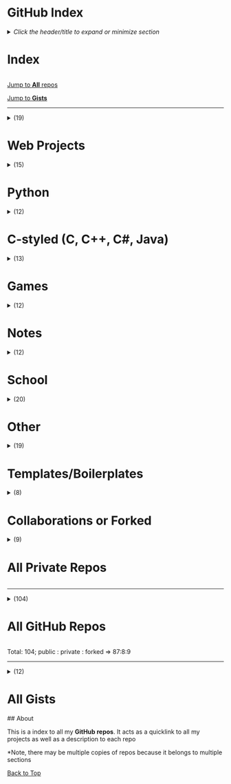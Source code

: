 # GitHub Index

<a name="top"></a> 

<details>
    <summary><i>Click the header/title to expand or minimize section</i><h1>Index</h1></summary>
        <ul>
        <li>
            <p><a href='#web'><span>Web</span></a></p>
            <ul>
                <li>
                    <p><a href='#django'><span>Django</span></a></p>
                </li>
                <li>
                    <p><a href='#static'><span>Static</span></a></p>
                </li>
                <li>
                    <p><a href='chrome-extension'><span>Chrome Extension</span></a></p>
                </li>
                <li>
                    <p><a href='#node'><strong><span>Node</span></strong></a></p>
                    <ul>
                        <li><a href='#react'><span>React</span></a></li>
                        <li><a href='#express'><span>Express</span></a></li>
                    </ul>
                </li>
            </ul>
        </li>
        <li>
            <p><a href='#python'><span>Python</span></a></p>
            <ul>
                <li><a href='#pygame'><span>Pygame</span></a></li>
                <li><a href='#django'><span>Django</span></a></li>
            </ul>
        </li>
        <li>
            <p><a href='#c'><span>C-styled</span></a><span> - C, C++, C#, Java</span></p>
            <ul>
                <li><a href='#unity'><span>Unity</span></a></li>
            </ul>
        </li>
        <li>
            <p><a href='#games'><span>Games</span></a></p>
            <ul>
                <li><a href='#unreal'><span>Unreal</span></a></li>
                <li><a href='#unity'><span>Unity</span></a></li>
                <li><a href='#pygame-n3756'><span>Pygame</span></a></li>
            </ul>
        </li>
        <li>
            <p><a href='#notes'><span>Notes</span></a></p>
            <ul>
                <li><a href='#latex'><span>LaTeX</span></a></li>
            </ul>
        </li>
        <li>
            <p><a href='#school'><span>School</span></a></p>
            <ul>
                <li><a href='#university'><span>University</span></a></li>
                <li><a href='#high-school'><span>High School</span></a></li>
            </ul>
        </li>
        <li>
            <p><a href='#other'><span>Other</span></a></p>
            <ul>
                <li><a href='#automation'><span>Automation Scripts/Tools</span></a></li>
                <li><a href='#tests'><span>Tests</span></a></li>
            </ul>
        </li>
        <li>
            <p><a href='#template'><span>Templates/Boilerplates</span></a></p>
            <ul>
                <li><a href='#language'><span>Programming Languages</span></a></li>
                <li><a href='#libraries'><span>Libraries</span></a></li>
                <li><a href='#other'><span>Other</span></a></li>
            </ul>
        </li>
        <li>
            <p><a href='#fork'><span>Collaborations or Forked</span></a></p>
        </li>
        <li>
            <p><a href='#private'><span>Private Repos</span></a></p>
        </li>
    </ul>
</details>

<a href="#all_r">Jump to <b>All</b> repos</a>

<a href="#gist">Jump to **Gists**</a>

---

<details>
    <summary name="web">(19) <h1>Web Projects</h1></summary>
    <h3><a name="django" class="md-header-anchor"></a><span>(3) Django</span></h3>
    <ul>
<li><a href='https://github.com/Zeyu-Li/django_ecommerse_app'>django_ecommerse_app</a> - A Django ecommerce application. Has a working login and shopping cart 🛒!</li>
<li><a href='https://github.com/Zeyu-Li/django-tutorial'>django-tutorial</a> - A tutorial for Django projects 🏫</li>
<li><a href='https://github.com/Zeyu-Li/django_ecommerse_app_deprecated'>django_ecommerse_app_deprecated</a> - Django login application. Not live due to AWS high charging fees 💸 New version here: <a href='https://github.com/Zeyu-Li/django_ecommerce_app' target='_blank' class='url'>https://github.com/Zeyu-Li/django_ecommerce_app</a></li>
</ul>
    <h3><a name="static" class="md-header-anchor"></a><span>(9) Static</span></h3>
    <ul>
<li><a href='https://github.com/Zeyu-Li/website'>website</a> - My new personal website! Live now @ <a href='https://zeyu-li.github.io/website/' target='_blank' class='url'>https://zeyu-li.github.io/website/</a></li>
<li><a href='https://github.com/Zeyu-Li/Lua-Online'>Lua-Online</a> - Lua Online Editor 👨‍💻: <a href='https://zeyu-li.github.io/Lua-Online/' target='_blank' class='url'>https://zeyu-li.github.io/Lua-Online/</a></li>
<li><a href='https://github.com/Zeyu-Li/personal_website'>personal_website</a> - My new &quot;static&quot; website, live @ <a href='https://zeyu-li.github.io/website/' target='_blank' class='url'>https://zeyu-li.github.io/website/</a></li>
<li><a href='https://github.com/Zeyu-Li/chess'>chess</a> - A web chess board ♟️ made with jQuery and html canvas. Live @ <a href='https://zeyu-li.github.io/chess/' target='_blank' class='url'>https://zeyu-li.github.io/chess/</a></li>
<li><a href='https://github.com/Zeyu-Li/choose_your_own_adventure_react_maker'>choose_your_own_adventure_react_maker</a> - Starting creating your adventure ⚔️ now by reading the readme then go here: <a href='https://zeyu-li.github.io/choose_your_own_adventure_react_maker/event_generator/index.html' target='_blank' class='url'>https://zeyu-li.github.io/choose_your_own_adventure_react_maker/event_generator/index.html</a></li>
<li><a href='https://github.com/Zeyu-Li/web-goals'>web-goals</a> - Makes goals or TODOs with a time-based component and a section for markdown 📝. Live @ <a href='https://zeyu-li.github.io/web-goals/' target='_blank' class='url'>https://zeyu-li.github.io/web-goals/</a></li>
<li><a href='https://github.com/Zeyu-Li/pasta-disasta'>pasta-disasta</a> - What happens when you roll the can of pasta 🍝 (made with matter.js)</li>
<li><a href='https://github.com/Zeyu-Li/website_old'>website_old</a> - My old personal website. The new one is @ <a href='https://zeyu-li.github.io/website/' target='_blank' class='url'>https://zeyu-li.github.io/website/</a></li>
<li><a href='https://github.com/Zeyu-Li/unboxing'>unboxing</a> - A very jank unboxing game 🧰</li>
</ul>
    <details>
    <summary name="node">(4) <h2>Node</h2></summary>
    <h3><a name="react" class="md-header-anchor"></a><span>(2) React</span></h3>
    <ul>
<li><a href='https://github.com/Zeyu-Li/emojis-finder'>emojis-finder</a> - A website dedicated to finding the emoji you want! Made with react ❤️</li>
<li><a href='https://github.com/Zeyu-Li/choose_your_own_adventure_react_maker'>choose_your_own_adventure_react_maker</a> - Starting creating your adventure ⚔️ now by reading the readme then go here: <a href='https://zeyu-li.github.io/choose_your_own_adventure_react_maker/event_generator/index.html' target='_blank' class='url'>https://zeyu-li.github.io/choose_your_own_adventure_react_maker/event_generator/index.html</a></li>
</ul>
    <h3><a name="express" class="md-header-anchor"></a><span>(2) Express</span></h3>
    <ul>
<li><a href='https://github.com/Zeyu-Li/expressing-chess'>expressing-chess</a> - Expressing chess with express.js, a backend node.js package ♟️</li>
<li><a href='https://github.com/Zeyu-Li/express_tutorial'>express_tutorial</a> - a tutorial for express.js, a backend node.js package</li>
 </ul>
        </details>
</details>
<details>
    <summary name="python">(15) <h1>Python</h1></summary>
    <ul>
<li><a href='https://github.com/Zeyu-Li/Midi_interface'>Midi_interface</a> - A interface for MIDIUtil 🎹</li>
<li><a href='https://github.com/Zeyu-Li/python_fractions_module'>python_fractions_module</a> - a Fractions module in Python</li>
<li><a href='https://github.com/Zeyu-Li/fractions_cal_py'>fractions_cal_py</a> - A fractions calculator written in Python 🖩</li>
<li><a href='https://github.com/Zeyu-Li/replace_text'>replace_text</a> - Replaces text with terms defined in dictionary  📝</li>
<li><a href='https://github.com/Zeyu-Li/PyGithub_sorter'>PyGithub_sorter</a> - Sorting GitHub repos using Python and PyGithub</li>
<li><a href='https://github.com/Zeyu-Li/requirements-maker'>requirements-maker</a> - Supply a list of the modules by the pypi name (comma separated list) and will output a requirements.txt 📝</li>
<li><a href='https://github.com/Zeyu-Li/groundhog_text_game'>groundhog_text_game</a> - A text-based python game 🦫</li>
<li><a href='https://github.com/Zeyu-Li/data_formatting'>data_formatting</a> - Formats data from file and creates new file 📃</li>
<li><a href='https://github.com/Zeyu-Li/mathbot'>mathbot</a> - Discord bot for mathematics 🧮 <a href='https://dxsmiley.github.io/mathbot/' target='_blank' class='url'>https://dxsmiley.github.io/mathbot/</a></li>
</ul>
    <h3><a name="pygame" class="md-header-anchor"></a><span>(3) Pygame</span></h3>
    <ul>
<li><a href='https://github.com/Zeyu-Li/pong'>pong</a> - A pong recreation using pygame 🏓</li>
<li><a href='https://github.com/Zeyu-Li/tic_tac_toe'>tic_tac_toe</a> - Tic Tac Toe using wxFormBuilder and wxPython ❌</li>
<li><a href='https://github.com/Zeyu-Li/memory'>memory</a> - A matching game using pygame 🧠</li>
</ul>
    <h3><a name="django-n3401" class="md-header-anchor"></a><span>(3) Django</span></h3>
    <ul>
<li><a href='https://github.com/Zeyu-Li/django_ecommerse_app'>django_ecommerse_app</a> - A Django ecommerce application. Has a working login and shopping cart 🛒!</li>
<li><a href='https://github.com/Zeyu-Li/django-tutorial'>django-tutorial</a> - A tutorial for Django projects 🏫</li>
<li><a href='https://github.com/Zeyu-Li/django_ecommerse_app_deprecated'>django_ecommerse_app_deprecated</a> - Django login application. Not live due to AWS high charging fees 💸 New version here: <a href='https://github.com/Zeyu-Li/django_ecommerce_app' target='_blank' class='url'>https://github.com/Zeyu-Li/django_ecommerce_app</a></li>
</ul></details>
<details>
    <summary name="c">(12) <h1>C-styled (C, C++, C#, Java)</h1></summary>
    <ul>
<li><a href='https://github.com/Zeyu-Li/matrix_multiplication'>matrix_multiplication</a> - Matrix multiplication app using C++</li>
<li><a href='https://github.com/Zeyu-Li/rref'>rref</a> - A ref calculator in C++ 🧮</li>
<li><a href='https://github.com/Zeyu-Li/cpp_fractions_lib'>cpp_fractions_lib</a> - a Fractions library in C++</li>
<li><a href='https://github.com/Zeyu-Li/c_linked_list'>c_linked_list</a> - A singly linked list in C 🔗. Can be found in: <a href='https://github.com/Zeyu-Li/quick_algorithms' target='_blank' class='url'>https://github.com/Zeyu-Li/quick_algorithms</a></li>
<li><a href='https://github.com/Zeyu-Li/FizzBuzz'>FizzBuzz</a> - fizzbuzz in Java 🥤</li>
 </ul>
    <h3><a name="unity" class="md-header-anchor"></a><span>(7) Unity</span></h3>
    <ul>
<li><a href='https://github.com/Zeyu-Li/unity-user-guide'>unity-user-guide</a> - A Unity User Guide that supplements the Unity Documentation, along with some tips and tricks! Is a collection of my 2D and 3D notes on Unity 🎮</li>
<li><a href='https://github.com/Zeyu-Li/Unity-Template-2D'>Unity-Template-2D</a> - A Unity Tutorial for 2D games 🎮! Acts as a template for a 2D platformer</li>
<li><a href='https://github.com/Zeyu-Li/Unity-Template-3D'>Unity-Template-3D</a> - A Unity Tutorial for 3D games 🎮! Can act as a 3D template for a platformer</li>
<li><a href='https://github.com/Zeyu-Li/Quarantined_Game_Jam'>Quarantined_Game_Jam</a> - Game Jam during Quarantine 😷. Play now here: <a href='https://itch.io/embed-upload/2251772?color=fe5e5e' target='_blank' class='url'>https://itch.io/embed-upload/2251772?color=fe5e5e</a></li>
<li><a href='https://github.com/Zeyu-Li/Clockwork'>Clockwork</a> - during a game jam @ MacEwan from November 8-10, 2019 (48 hours), me and a group of 4 others made a full, working game using Unity (C#) (available @ <a href='https://itch.io/jam/time-to-game-jam-gadec-fall-game-jam/rate/514331'>itch.io</a> or <a href='https://github.com/Zeyu-Li/ClockworkFinished'>link</a>)</li>
<li><a href='https://github.com/Zeyu-Li/ClockworkFinished'>ClockworkFinished</a> - This is the finished game of Soulwork 🕔; The finished built version of <a href='https://github.com/Zeyu-Li/Clockwork'>Clockwork</a></li>
<li><a href='https://github.com/Zeyu-Li/GGJ-Alberta2020'>GGJ-Alberta2020</a> - For Global Game Jam Edmonton; Jan. 31 - Feb. 2 2020 🎮</li>
</ul>
</details>
<details>
    <summary name="games">(13) <h1>Games</h1></summary>
    <h3><a name="unreal" class="md-header-anchor"></a><span>(1) Unreal</span></h3>
    <ul>
<li><a href='https://github.com/Zeyu-Li/Unreal-Tutorial'>Unreal-Tutorial</a> - An Unreal Engine tutorial! Acts as a 1st person Unreal template as well 🎮</li>
    </ul>
    <h3><a name="unity-n3751" class="md-header-anchor"></a><span>(8) Unity</span></h3>
    <ul>
<li><a href='https://github.com/Zeyu-Li/unity-user-guide'>unity-user-guide</a> - A Unity User Guide that supplements the Unity Documentation, along with some tips and tricks! Is a collection of my 2D and 3D notes on Unity 🎮</li>
<li><a href='https://github.com/Zeyu-Li/Unity-Template-2D'>Unity-Template-2D</a> - A Unity Tutorial for 2D games 🎮! Acts as a template for a 2D platformer</li>
<li><a href='https://github.com/Zeyu-Li/Unity-Template-3D'>Unity-Template-3D</a> - A Unity Tutorial for 3D games 🎮! Can act as a 3D template for a platformer</li>
<li><a href='https://github.com/Zeyu-Li/Quarantined_Game_Jam'>Quarantined_Game_Jam</a> - Game Jam during Quarantine 😷. Play now here: <a href='https://itch.io/embed-upload/2251772?color=fe5e5e' target='_blank' class='url'>https://itch.io/embed-upload/2251772?color=fe5e5e</a></li>
<li><a href='https://github.com/Zeyu-Li/Clockwork'>Clockwork</a> - during a game jam @ MacEwan from November 8-10, 2019 (48 hours), me and a group of 4 others made a full, working game using Unity (C#) (available @ <a href='https://itch.io/jam/time-to-game-jam-gadec-fall-game-jam/rate/514331'>itch.io</a> or <a href='https://github.com/Zeyu-Li/ClockworkFinished'>link</a>)</li>
<li><a href='https://github.com/Zeyu-Li/ClockworkFinished'>ClockworkFinished</a> - This is the finished game of Soulwork 🕔; The finished built version of <a href='https://github.com/Zeyu-Li/Clockwork'>Clockwork</a></li>
<li><a href='https://github.com/Zeyu-Li/GGJ-Alberta2020'>GGJ-Alberta2020</a> - For Global Game Jam Edmonton; Jan. 31 - Feb. 2 2020 🎮</li>
<li><a href='https://github.com/Zeyu-Li/ClockworkFinished'>ClockworkFinished</a> - This is the finished game of Soulwork 🕔; The finished built version of <a href='https://github.com/Zeyu-Li/Clockwork'>Clockwork</a></li>
</ul>
    <h3><a name="pygame-n3756" class="md-header-anchor"></a><span>(4) Pygame</span></h3>
    <ul>
<li><a href='https://github.com/Zeyu-Li/pong'>pong</a> - A pong recreation using pygame 🏓</li>
<li><a href='https://github.com/Zeyu-Li/tic_tac_toe'>tic_tac_toe</a> - Tic Tac Toe using wxFormBuilder and wxPython ❌</li>
<li><a href='https://github.com/Zeyu-Li/memory'>memory</a> - A matching game using pygame 🧠</li>
<li><a href='https://github.com/Zeyu-Li/groundhog_text_game'>groundhog_text_game</a> - A text-based python game 🦫</li>
</ul>
</details>
<details>
    <summary name="notes">(12) <h1>Notes</h1></summary>
    <ul>
<li><a href='https://github.com/Zeyu-Li/Zeyu-Li'>Zeyu-Li</a> - A little snippet about myself 😀!</li>
<li><a href='https://github.com/Zeyu-Li/GitHub_index'>GitHub_index</a> - An index for all my GitHub repos 📋, view @ <a href='https://github.com/Zeyu-Li/GitHub_index#github-index' target='_blank' class='url'>https://github.com/Zeyu-Li/GitHub_index#github-index</a>, i.e. this.self</li>
<li><a href='https://github.com/Zeyu-Li/learn-coding'>learn-coding</a> - Learn Python coding with interactive code</li>
<li><a href='https://github.com/Zeyu-Li/unity-user-guide'>unity-user-guide</a> - A Unity User Guide that supplements the Unity Documentation, along with some tips and tricks! Is a collection of my 2D and 3D notes on Unity 🎮</li>
<li><a href='https://github.com/Zeyu-Li/Unreal-Tutorial'>Unreal-Tutorial</a> - An Unreal Engine tutorial! Acts as a 1st person Unreal template as well 🎮</li>
<li><a href='https://github.com/Zeyu-Li/Vim_help'>Vim_help</a> - This is to help getting up and running with Vim</li>
<li><a href='https://github.com/Zeyu-Li/TensorFlow_installation_guide'>TensorFlow_installation_guide</a> - A guide to installing TensorFlow 2 🤖</li>
</ul>
    <h3><a name="latex" class="md-header-anchor"></a><span>(5) LaTeX</span></h3>
    <ul>
<li><a href='https://github.com/Zeyu-Li/honor_cal_notes'>honor_cal_notes</a> - Notes for honors (aka abstract) calculus! 🧮 GitHub does not support markdown with LaTeX so use the README.pdf</li>
<li><a href='https://github.com/Zeyu-Li/CMPUT-174-Review'>CMPUT-174-Review</a> - Review of CMPUT 174 at U of A 🏫</li>
<li><a href='https://github.com/Zeyu-Li/resume-template'>resume-template</a> - A LaTeX resume template 📝</li>
<li><a href='https://github.com/Zeyu-Li/resume'>resume</a> - My resume and CV in LaTeX 📄</li>
<li><em><a href='https://github.com/Zeyu-Li/cover_letter'>cover_letter</a></em> - my personal cover letter</li>
</ul>
</details>
<details>
    <summary name="school">(12) <h1>School</h1></summary>
    <h3><a name="university" class="md-header-anchor"></a><span>(9) University</span></h3>
    <ul>
<li><a href='https://github.com/Zeyu-Li/kattis_solutions'>kattis_solutions</a> - 😾Kattis solutions (Competitive Programming).</li>
<li><a href='https://github.com/Zeyu-Li/UAPSPC_club'>UAPSPC_club</a> - Problem Solving and Programming Club is a club where geeks hang out for some hard core classic computational challenges. i.e. not for me</li>
<li><a href='https://github.com/Zeyu-Li/honor_cal_notes'>honor_cal_notes</a> - Notes for honors (aka abstract) calculus! 🧮 GitHub does not support markdown with LaTeX so use the README.pdf</li>
<li><a href='https://github.com/Zeyu-Li/CMPUT-174-Review'>CMPUT-174-Review</a> - Review of CMPUT 174 at U of A 🏫</li>
<li><em><a href='https://github.com/Zeyu-Li/CS_174'>CS_174</a></em> - Assignments and other stuff for CMPUT 174 🏫. For notes on CMPUT 174</li>
<li><em><a href='https://github.com/Zeyu-Li/CS_175'>CS_175</a></em> - A collection of assignments in CMPUT 175 @ U of A 🏫</li>
<li><em><a href='https://github.com/Zeyu-Li/201-labs'>201-labs</a> - 201 Labs at the U of A 🖥️</em></li>
<li><a href='https://github.com/Zeyu-Li/pong'>pong</a> - A pong recreation using pygame 🏓</li>
<li><a href='https://github.com/Zeyu-Li/tic_tac_toe'>tic_tac_toe</a> - Tic Tac Toe using wxFormBuilder and wxPython ❌</li>
<li><a href='https://github.com/Zeyu-Li/memory'>memory</a> - A matching game using pygame 🧠</li>
</ul>
    <h3><a name="high-school" class="md-header-anchor"></a><span>(3) High School</span></h3>
    <ul>
<li><a href='https://github.com/Zeyu-Li/high_school_exercise_assignments'>high_school_exercise_assignments</a> - High school projects 🏫</li>
<li><a href='https://github.com/Zeyu-Li/replace_text'>replace_text</a> - Replaces text with terms defined in dictionary  📝</li>
<li><a href='https://github.com/Zeyu-Li/groundhog_text_game'>groundhog_text_game</a> - A text-based python game 🦫</li>
</ul>
</details>
<details>
    <summary name="other">(20) <h1>Other</h1></summary>
    <ul>
<li><a href='https://github.com/Zeyu-Li/mb3d'>mb3d</a> - Mandelbulb3D, a 3D fractal generator</li>
<li><a href='https://github.com/Zeyu-Li/quick_algorithms'>quick_algorithms</a> - A collections of algorithms, formulas, APTs, and some other notes</li>
<li><a href='https://github.com/Zeyu-Li/free_blender_models'>free_blender_models</a> - Free Blender models! 🔨</li>
<li><a href='https://github.com/Zeyu-Li/3D_print_doggy_chain_template'>3D_print_doggy_chain_template</a> - A doggy chain or tag template made in Fusion 360 (with template download) (can be 3D printed)</li>
<li><a href='https://github.com/Zeyu-Li/AMA'>AMA</a> - AMA😃</li>
</ul>
    <h3><a name="automation" class="md-header-anchor"></a><span>(10) Automation Scripts/Tools</span></h3>
    <ul>
<li><a href='https://github.com/Zeyu-Li/grapher_public'>grapher_public</a> - This project extracts data from a set of Google Sheets worksheets and graphs the result using Google Drive API and gspread and matplotlib 📈</li>
<li><a href='https://github.com/Zeyu-Li/eClass_dark'>eClass_dark</a> - A Chrome extension that makes eClass dark along with some other quality of life adjustments! 👀</li>
<li><a href='https://github.com/Zeyu-Li/pdf_merger'>pdf_merger</a> - A simple pdf merger using Python 📝</li>
<li><a href='https://github.com/Zeyu-Li/google_sheets_script_public'>google_sheets_script_public</a> - A script using Google API to copy from template and replace things in each sheet</li>
<li><a href='https://github.com/Zeyu-Li/google_sheets_script'>google_sheets_script</a> - Using Google API to create a Google Sheet from template</li>
<li><a href='https://github.com/Zeyu-Li/PyGithub_sorter'>PyGithub_sorter</a> - Sorting GitHub repos using Python and PyGithub</li>
<li><a href='https://github.com/Zeyu-Li/Git_initer'>Git_initer</a> - A Shell Script script that git inits, adds, commits when run</li>
<li><a href='https://github.com/Zeyu-Li/Git_initer_PowerShell'>Git_initer_PowerShell</a> - A Git initer, adder, and commits on first run. Based on <a href='https://github.com/Zeyu-Li/Git_initer' target='_blank' class='url'>https://github.com/Zeyu-Li/Git_initer</a></li>
<li><a href='https://github.com/Zeyu-Li/strings'>strings</a> - common string operations🧵</li>
<li><a href='https://github.com/Zeyu-Li/shortcut_VUr'>shortcut_VUr</a> - Blender mouse and keyboard input viewer ⌨️</li>
</ul>
    <h3><a name="tests" class="md-header-anchor"></a><span>(5) Tests</span></h3>
    <ul>
<li><a href='https://github.com/Zeyu-Li/tensorflow_test'>tensorflow_test</a> - testing TensorFlow</li>
<li><a href='https://github.com/Zeyu-Li/primes'>primes</a> - A prime detector is TypeScript</li>
<li><a href='https://github.com/Zeyu-Li/go_test'>go_test</a> - intro into Go or Golang by checking if a number is prime or not (copy from primes (above))</li>
<li><a href='https://github.com/Zeyu-Li/django_project_test'>django_project_test</a> - First Django project (test). For current Django project: <a href='https://github.com/Zeyu-Li/django_ecommerse_app' target='_blank' class='url'>https://github.com/Zeyu-Li/django_ecommerse_app</a></li>
<li><a href='https://github.com/Zeyu-Li/Unreal-Template-Old'>Unreal-Template-Old</a> - A Old Unreal Template with a Git bug 🐞. New one here: <a href='https://github.com/Zeyu-Li/Unreal-Template' target='_blank' class='url'>https://github.com/Zeyu-Li/Unreal-Template</a></li>
</ul>
</details>
<details>
    <summary name="template">(19) <h1>Templates/Boilerplates</h1></summary>
    <h3><a name="language" class="md-header-anchor"></a><span>(8) Programming Languages</span></h3>
    <ul>
<li><a href='https://github.com/Zeyu-Li/C-template'>C-template</a> - A template for C 📝 </li>
<li><a href='https://github.com/Zeyu-Li/cpp_boilerplate'>cpp_boilerplate</a> - C++ boilerplate. Nothing more, nothing less 📝</li>
<li><a href='https://github.com/Zeyu-Li/cpp_gui_template'>cpp_gui_template</a> - Template for wxWidgets GUI 📝</li>
<li><a href='https://github.com/Zeyu-Li/website_boilerplate'>website_boilerplate</a> - Website boilerplate, nothing more, nothing else 📝</li>
<li><a href='https://github.com/Zeyu-Li/python_boilerplate'>python_boilerplate</a> - Python Boilerplate. Nothing more, nothing less 📝</li>
<li><a href='https://github.com/Zeyu-Li/TypeScript_template'>TypeScript_template</a> - A simple TypeScript template, nothing more, nothing less 📝</li>
<li><a href='https://github.com/Zeyu-Li/golang_template'>golang_template</a> - A Go template, nothing more, nothing less 📝</li>
<li><a href='https://github.com/Zeyu-Li/rust-template'>rust-template</a> - Some info on rust, functional programming, and a hello world 📝</li>
</ul>
    <h3><a name="other-n3013" class="md-header-anchor"></a><span>(4) Libraries</span></h3>
    <ul>
<li><a href='https://github.com/Zeyu-Li/django-template'>django-template</a> - A Django template 📝</li>
<li><a href='https://github.com/Zeyu-Li/react-template'>react-template</a> - A react template 📝</li>
<li><a href='https://github.com/Zeyu-Li/react-native-template'>react-native-template</a> - A template for React Native 📱 📝</li>
<li><a href='https://github.com/Zeyu-Li/angular-template'>angular-template</a> - A template for Angular 📝</li>
    </ul>
    <h3><a name="other-n3013" class="md-header-anchor"></a><span>(7) Other</span></h3>
    <ul>
<li><a href='https://github.com/Zeyu-Li/3D_print_doggy_chain_template'>3D_print_doggy_chain_template</a> - A doggy chain or tag template made in Fusion 360 (with template download) (can be 3D printed)</li>
<li><a href='https://github.com/Zeyu-Li/AMA-template'>AMA-template</a> - An AMA template</li>
<li><a href='https://github.com/Zeyu-Li/README_template'>README_template</a> - a template for README.md files</li>
<li><a href='https://github.com/Zeyu-Li/androidTemplate'>androidTemplate</a> - An Android Template in the Android Studio 📱 📝</li>
<li><a href='https://github.com/Zeyu-Li/template'>template</a> - A standard template containing a README and a license 📝</li>
<li><a href='https://github.com/Zeyu-Li/vs_project'>vs_project</a> - A starting point for C++ in Visual Studio 📝</li>
<li><a href='https://github.com/Zeyu-Li/IntelliJ-IDEA_template'>IntelliJ-IDEA_template</a> - A template for an IntelliJ Idea project 📝</li>
</ul>
</details>
<details>
	<summary name="fork">(8) <h1>Collaborations or Forked</h1></summary>
<ul>
<li><a href='https://github.com/Zeyu-Li/Lua-Online'>Lua-Online</a> - Lua Online Editor 👨‍💻: <a href='https://zeyu-li.github.io/Lua-Online/' target='_blank' class='url'>https://zeyu-li.github.io/Lua-Online/</a></li>
<li><a href='https://github.com/Zeyu-Li/sheetToMIDI'>sheetToMIDI</a> - A sheet music (picture) to MIDI file converter 🎶</li>
<li><a href='https://github.com/Zeyu-Li/github-readme-stats'>github-readme-stats</a> - ⚡ Dynamically generated stats for your github readmes</li>
<li><a href='https://github.com/Zeyu-Li/mb3d'>mb3d</a> - Mandelbulb3D, a 3D fractal generator</li>
<li><a href='https://github.com/Zeyu-Li/robotics-scoreboard'>robotics-scoreboard</a> - A simple scoreboard (with timer ⏲️) website application for two teams.</li>
<li><a href='https://github.com/Zeyu-Li/shortcut_VUr'>shortcut_VUr</a> - Blender mouse and keyboard input viewer ⌨️</li>
<li><a href='https://github.com/Zeyu-Li/mathbot'>mathbot</a> - Discord bot for mathematics 🧮 <a href='https://dxsmiley.github.io/mathbot/' target='_blank' class='url'>https://dxsmiley.github.io/mathbot/</a></li>
<li><a href='https://github.com/Zeyu-Li/gitignore'>gitignore</a> - A collection of useful .gitignore templates ❌</li>
</ul>
</details>
<details>
	<summary name="private">(9) <h1>All Private Repos</h1></summary>
<ul>
<li><em><a href='https://github.com/Zeyu-Li/ACPC_2020_Cheat_Sheet'>ACPC_2020_Cheat_Sheet</a></em> - stuff and things for ACPC 2020</li>
<li><em><a href='https://github.com/Zeyu-Li/CS_174'>CS_174</a></em> - Assignments and other stuff for CMPUT 174 🏫. For notes on CMPUT 174</li>
<li><em><a href='https://github.com/Zeyu-Li/CS_174_old'>CS_174_old</a></em> - This is the first class at UofA 🏫. New repo @ <a href='https://github.com/Zeyu-Li/CS_174' target='_blank' class='url'>https://github.com/Zeyu-Li/CS_174</a></li>
<li><em><a href='https://github.com/Zeyu-Li/CS_175'>CS_175</a></em> - A collection of assignments in CMPUT 175 @ U of A 🏫</li>
<li><em><a href='https://github.com/Zeyu-Li/201-labs'>201-labs</a> - 201 Labs at the U of A 🖥️</em></li>
<li><em><a href='https://github.com/Zeyu-Li/cover_letter'>cover_letter</a></em> - my personal cover letter</li>
<li><em><a href='https://github.com/Zeyu-Li/grapher'>grapher</a></em> - A graphing script that graphs a summery from several Google sheets</li>
<li><em><a href='https://github.com/Zeyu-Li/google_sheets_script'>google_sheets_script</a></em> - a Google Sheets API script using python to clone from template and change dates in certain cell (there is a public version of this repo)</li>
<li><em><a href='https://github.com/Zeyu-Li/flask_project_discontinued'>flask_project_discontinued</a></em> - My Intro into Flask (discontinued to learn Django)</li>
</ul>
</details>

---

<a name="all_r"></a>

<details>
	<summary>(104) <h1>All GitHub Repos</h1></summary>
        <ul>
<li><em><a href='https://github.com/Zeyu-Li/201-labs'>201-labs</a> - 201 Labs at the U of A 🖥️</em></li>
<li><a href='https://github.com/Zeyu-Li/3D_print_doggy_chain_template'>3D_print_doggy_chain_template</a> - A doggy chain or tag template made in Fusion 360 (with template download) (can be 3D printed)</li>
<li><em><a href='https://github.com/Zeyu-Li/ACPC_2020_Cheat_Sheet'>ACPC_2020_Cheat_Sheet</a></em> - stuff and things for ACPC 2020</li>
<li><a href='https://github.com/Zeyu-Li/AMA'>AMA</a> - AMA😃</li>
<li><a href='https://github.com/Zeyu-Li/AMA-template'>AMA-template</a> - An AMA template</li>
<li><a href='https://github.com/Zeyu-Li/androidTemplate'>androidTemplate</a> - An Android Template in the Android Studio 📱 📝</li>
<li><a href='https://github.com/Zeyu-Li/angular-template'>angular-template</a> - A template for Angular 📝</li>
<li><a href='https://github.com/Zeyu-Li/c_linked_list'>c_linked_list</a> - A singly linked list in C 🔗. Can be found in: <a href='https://github.com/Zeyu-Li/quick_algorithms' target='_blank' class='url'>https://github.com/Zeyu-Li/quick_algorithms</a></li>
<li><a href='https://github.com/Zeyu-Li/C-template'>C-template</a> - A template for C 📝 </li>
<li><a href='https://github.com/Zeyu-Li/chess'>chess</a> - A web chess board made with jQuery and html canvas. Live @ <a href='https://zeyu-li.github.io/chess/' target='_blank' class='url'>https://zeyu-li.github.io/chess/</a></li>
<li><a href='https://github.com/Zeyu-Li/choose_your_own_adventure_react_maker'>choose_your_own_adventure_react_maker</a> - Starting creating your adventure ⚔️ now by reading the readme then go here: <a href='https://zeyu-li.github.io/choose_your_own_adventure_react_maker/event_generator/index.html' target='_blank' class='url'>https://zeyu-li.github.io/choose_your_own_adventure_react_maker/event_generator/index.html</a></li>
<li><a href='https://github.com/Zeyu-Li/cipher'>cipher</a> - A Feistel Cipher implemented in Python 🔐</li>
<li><a href='https://github.com/Zeyu-Li/Clockwork'>Clockwork</a> - during a game jam @ MacEwan from November 8-10, 2019 (48 hours), me and a group of 4 others made a full, working game using Unity (available @ <a href='https://itch.io/jam/time-to-game-jam-gadec-fall-game-jam/rate/514331'>itch.io</a> or <a href='https://github.com/Zeyu-Li/ClockworkFinished'>link</a>)</li>
<li><a href='https://github.com/Zeyu-Li/ClockworkFinished'>ClockworkFinished</a> - This is the finished game of Soulwork 🕔; The finished built version of <a href='https://github.com/Zeyu-Li/Clockwork'>Clockwork</a></li>
<li><a href='https://github.com/Zeyu-Li/CMPUT-174-Review'>CMPUT-174-Review</a> - Review of CMPUT 174 at U of A 🏫</li>
<li><em><a href='https://github.com/Zeyu-Li/cover_letter'>cover_letter</a></em> - my personal cover letter</li>
<li><a href='https://github.com/Zeyu-Li/cpp_boilerplate'>cpp_boilerplate</a> - C++ boilerplate. Nothing more, nothing less 📝</li>
<li><a href='https://github.com/Zeyu-Li/cpp_fractions_lib'>cpp_fractions_lib</a> - a Fractions library in C++</li>
<li><a href='https://github.com/Zeyu-Li/cpp_gui_template'>cpp_gui_template</a> - Template for wxWidgets GUI 📝</li>
<li><em><a href='https://github.com/Zeyu-Li/CS_174'>CS_174</a></em> - Assignments and other stuff for CMPUT 174 🏫. For notes on CMPUT 174</li>
<li><em><a href='https://github.com/Zeyu-Li/CS_174_old'>CS_174_old</a></em> - This is the first class at UofA 🏫. New repo @ <a href='https://github.com/Zeyu-Li/CS_174' target='_blank' class='url'>https://github.com/Zeyu-Li/CS_174</a></li>
<li><em><a href='https://github.com/Zeyu-Li/CS_175'>CS_175</a></em> - A collection of assignments in CMPUT 175 @ U of A 🏫</li>
<li><a href='https://github.com/Zeyu-Li/data_formatting'>data_formatting</a> - Formats data from file and creates new file 📃</li>
<li><a href='https://github.com/Zeyu-Li/django_ecommerse_app'>django_ecommerse_app</a> - A Django ecommerce application. Has a working login and shopping cart 🛒!</li>
<li><a href='https://github.com/Zeyu-Li/django_ecommerse_app_deprecated'>django_ecommerse_app_deprecated</a> - Django login application. Not live due to AWS high charging fees 💸 New version here: <a href='https://github.com/Zeyu-Li/django_ecommerce_app' target='_blank' class='url'>https://github.com/Zeyu-Li/django_ecommerce_app</a></li>
<li><a href='https://github.com/Zeyu-Li/django_project_test'>django_project_test</a> - First Django project (test). For current Django project: <a href='https://github.com/Zeyu-Li/django_ecommerse_app' target='_blank' class='url'>https://github.com/Zeyu-Li/django_ecommerse_app</a></li>
<li><a href='https://github.com/Zeyu-Li/django-template'>django-template</a> - A Django template 📝</li>
<li><a href='https://github.com/Zeyu-Li/django-tutorial'>django-tutorial</a> - A tutorial for Django projects 🏫</li>
<li><a href='https://github.com/Zeyu-Li/eClass_dark'>eClass_dark</a> - A Chrome extension that makes eClass dark along with some other quality of life adjustments! 👀</li>
<li><a href='https://github.com/Zeyu-Li/emojis-finder'>emojis-finder</a> - A website dedicated to finding the emoji you want</li>
<li><a href='https://github.com/Zeyu-Li/express_tutorial'>express_tutorial</a> - a tutorial for express.js, a backend node.js package</li>
<li><a href='https://github.com/Zeyu-Li/expressing-chess'>expressing-chess</a> - Expressing chess with express.js, a backend node.js package ♟️</li>
<li><a href='https://github.com/Zeyu-Li/FizzBuzz'>FizzBuzz</a> - fizzbuzz in Java 🥤</li>
<li><em><a href='https://github.com/Zeyu-Li/flask_project_discontinued'>flask_project_discontinued</a></em> - My Intro into Flask (discontinued to learn Django)</li>
<li><a href='https://github.com/Zeyu-Li/fractions_cal_py'>fractions_cal_py</a> - A fractions calculator written in Python 🖩</li>
<li><a href='https://github.com/Zeyu-Li/free_blender_models'>free_blender_models</a> - Free Blender models! 🔨</li>
<li><a href='https://github.com/Zeyu-Li/GGJ-Alberta2020'>GGJ-Alberta2020</a> - For Global Game Jam Edmonton; Jan. 31 - Feb. 2 2020 🎮</li>
<li><a href='https://github.com/Zeyu-Li/Git_initer'>Git_initer</a> - A Shell Script script that git inits, adds, commits when run</li>
<li><a href='https://github.com/Zeyu-Li/Git_initer_PowerShell'>Git_initer_PowerShell</a> - A Git initer, adder, and commits on first run. Based on <a href='https://github.com/Zeyu-Li/Git_initer' target='_blank' class='url'>https://github.com/Zeyu-Li/Git_initer</a></li>
<li><a href='https://github.com/Zeyu-Li/GitHub_index'>GitHub_index</a> - An index for all my GitHub repos 📋, view @ <a href='https://github.com/Zeyu-Li/GitHub_index#github-index' target='_blank' class='url'>https://github.com/Zeyu-Li/GitHub_index#github-index</a>, i.e. this.self</li>
<li><a href='https://github.com/Zeyu-Li/github-readme-stats'>github-readme-stats</a> - ⚡ Dynamically generated stats for your github readmes</li>
<li><a href='https://github.com/Zeyu-Li/gitignore'>gitignore</a> - A collection of useful .gitignore templates ❌</li>
<li><a href='https://github.com/Zeyu-Li/go_test'>go_test</a> - Testing Go by printing out if a number is prime</li>
<li><a href='https://github.com/Zeyu-Li/golang_template'>golang_template</a> - A Go template, nothing more, nothing less 📝</li>
<li><em><a href='https://github.com/Zeyu-Li/google_sheets_script'>google_sheets_script</a></em> - Using Google API to create a Google Sheet from template</li>
<li><a href='https://github.com/Zeyu-Li/google_sheets_script_public'>google_sheets_script_public</a> - A script using Google API to copy from template and replace things in each sheet</li>
<li><em><a href='https://github.com/Zeyu-Li/grapher'>grapher</a></em> - A graphing script that graphs a summery from several Google sheets</li>
<li><a href='https://github.com/Zeyu-Li/grapher_public'>grapher_public</a> - This project extracts data from a set of Google Sheets worksheets and graphs the result using Google Drive API and gspread and matplotlib 📈</li>
<li><a href='https://github.com/Zeyu-Li/groundhog_text_game'>groundhog_text_game</a> - A text-based python game 🦫</li>
<li><a href='https://github.com/Zeyu-Li/high_school_exercise_assignments'>high_school_exercise_assignments</a> - High school projects 🏫</li>
<li><a href='https://github.com/Zeyu-Li/honor_cal_notes'>honor_cal_notes</a> - Notes for honors (aka abstract) calculus! 🧮 GitHub does not support markdown with LaTeX so use the README.pdf</li>
<li><a href='https://github.com/Zeyu-Li/kattis_solutions'>kattis_solutions</a> - 😾Kattis solutions (Competitive Programming).</li>
<li><a href='https://github.com/Zeyu-Li/IntelliJ-IDEA_template'>IntelliJ-IDEA_template</a> - A template for an IntelliJ Idea project 📝</li>
<li><a href='https://github.com/Zeyu-Li/learn-coding'>learn-coding</a> - Learn Python coding with interactive code</li>
<li><a href='https://github.com/Zeyu-Li/Lua-Online'>Lua-Online</a> - Lua Online Editor 👨‍💻: <a href='https://zeyu-li.github.io/Lua-Online/' target='_blank' class='url'>https://zeyu-li.github.io/Lua-Online/</a></li>
<li><a href='https://github.com/Zeyu-Li/mathbot'>mathbot</a> - Discord bot for mathematics 🧮 <a href='https://dxsmiley.github.io/mathbot/' target='_blank' class='url'>https://dxsmiley.github.io/mathbot/</a></li>
<li><a href='https://github.com/Zeyu-Li/matrix_multiplication'>matrix_multiplication</a> - Matrix multiplication app using C++</li>
<li><a href='https://github.com/Zeyu-Li/mb3d'>mb3d</a> - Mandelbulb3D, a 3D fractal generator</li>
<li><a href='https://github.com/Zeyu-Li/memory'>memory</a> - A matching game using pygame 🧠</li>
<li><a href='https://github.com/Zeyu-Li/Midi_interface'>Midi_interface</a> - A interface for MIDIUtil 🎹</li>
<li><a href='https://github.com/Zeyu-Li/pasta-disasta'>pasta-disasta</a> - What happens when you roll the can of pasta 🍝 (made with matter.js)</li>
<li><a href='https://github.com/Zeyu-Li/pdf_merger'>pdf_merger</a> - A simple pdf merger using Python 📝</li>
<li><a href='https://github.com/Zeyu-Li/personal_website'>personal_website</a> - My new &quot;static&quot; website, live @ <a href='https://zeyu-li.github.io/website/' target='_blank' class='url'>https://zeyu-li.github.io/website/</a></li>
<li><a href='https://github.com/Zeyu-Li/pong'>pong</a> - A pong recreation using pygame 🏓</li>
<li><a href='https://github.com/Zeyu-Li/primes'>primes</a> - A prime detector is TypeScript</li>
<li><a href='https://github.com/Zeyu-Li/PyGithub_sorter'>PyGithub_sorter</a> - Sorting GitHub repos using Python and PyGithub</li>
<li><a href='https://github.com/Zeyu-Li/python_boilerplate'>python_boilerplate</a> - Python Boilerplate. Nothing more, nothing less 📝</li>
<li><a href='https://github.com/Zeyu-Li/python_fractions_module'>python_fractions_module</a> - a Fractions module in Python</li>
<li><a href='https://github.com/Zeyu-Li/Quarantined_Game_Jam'>Quarantined_Game_Jam</a> - Game Jam during Quarantine 😷. Play now here: <a href='https://itch.io/embed-upload/2251772?color=fe5e5e' target='_blank' class='url'>https://itch.io/embed-upload/2251772?color=fe5e5e</a></li>
<li><a href='https://github.com/Zeyu-Li/quick_algorithms'>quick_algorithms</a> - A collections of algorithms, formulas, APTs, and some other notes</li>
<li><a href='https://github.com/Zeyu-Li/react-native-template'>react-native-template</a> - A template for React Native 📱 📝</li>
<li><a href='https://github.com/Zeyu-Li/react-template'>react-template</a> - A react template 📝</li>
<li><a href='https://github.com/Zeyu-Li/README_template'>README_template</a> - A template for README.md files</li>
<li><a href='https://github.com/Zeyu-Li/replace_text'>replace_text</a> - Replaces text with terms defined in dictionary  📝</li>
<li><a href='https://github.com/Zeyu-Li/requirements-maker'>requirements-maker</a> - Supply a list of the modules by the pypi name (comma separated list) and will output a requirements.txt 📝</li>
<li><a href='https://github.com/Zeyu-Li/resume'>resume</a> - My resume and CV in LaTeX 📄</li>
<li><a href='https://github.com/Zeyu-Li/resume-template'>resume-template</a> - A LaTeX resume template 📝</li>
<li><a href='https://github.com/Zeyu-Li/robotics-scoreboard'>robotics-scoreboard</a> - A simple scoreboard (with timer ⏲️) website application for two teams.</li>
<li><a href='https://github.com/Zeyu-Li/rref'>rref</a> - (working) an rref calculator</li>
<li><a href='https://github.com/Zeyu-Li/rust-template'>rust-template</a> - Some info on rust, functional programming, and a hello world 📝</li>
<li><a href='https://github.com/Zeyu-Li/scoll_with_style'>scoll_with_style</a> - (working) a chrome extension used to stylize the scroll bar</li>
<li><a href='https://github.com/Zeyu-Li/sheetToMIDI'>sheetToMIDI</a> - A sheet music (picture) to MIDI file converter 🎶</li>
<li><a href='https://github.com/Zeyu-Li/shortcut_VUr'>shortcut_VUr</a> - Blender mouse and keyboard input viewer ⌨️</li>
<li><a href='https://github.com/Zeyu-Li/speedy_jwplayer'>speedy_jwplayer</a> - It is a simple Chrome extension that modifies the speed of ⏩ JW Player</li>
<li><a href='https://github.com/Zeyu-Li/strings'>strings</a> - common string operations🧵</li>
<li><a href='https://github.com/Zeyu-Li/template'>template</a> - A template for README files 📝</li>
<li><a href='https://github.com/Zeyu-Li/TensorFlow_installation_guide'>TensorFlow_installation_guide</a> - A guide to installing TensorFlow 2 🤖</li>
<li><a href='https://github.com/Zeyu-Li/tensorflow_test'>tensorflow_test</a> - testing TensorFlow</li>
<li><a href='https://github.com/Zeyu-Li/tic_tac_toe'>tic_tac_toe</a> - Tic Tac Toe using wxFormBuilder and wxPython ❌</li>
<li><a href='https://github.com/Zeyu-Li/TypeScript_template'>TypeScript_template</a> - A simple TypeScript template, nothing more, nothing less 📝</li>
<li><a href='https://github.com/Zeyu-Li/UAPSPC_club'>UAPSPC_club</a> - Problem Solving and Programming Club is a club where geeks hang out for some hard core classic computational challenges. i.e. not for me</li>
<li><a href='https://github.com/Zeyu-Li/unboxing'>unboxing</a> - A very jank unboxing game 🧰</li>
<li><a href='https://github.com/Zeyu-Li/Unity-Template-2D'>Unity-Template-2D</a> - A Unity Tutorial for 2D games 🎮! Acts as a template for a 2D platformer</li>
<li><a href='https://github.com/Zeyu-Li/Unity-Template-3D'>Unity-Template-3D</a> - A Unity Tutorial for 3D games 🎮! Can act as a 3D template for a platformer</li>
<li><a href='https://github.com/Zeyu-Li/unity-user-guide'>unity-user-guide</a> - A Unity User Guide that supplements the Unity Documentation, along with some tips and tricks! Is a collection of my 2D and 3D notes on Unity 🎮</li>
<li><a href='https://github.com/Zeyu-Li/Unreal-Template'>Unreal-Template</a> - An Unreal Engine tutorial! Acts as a 1st person Unreal template as well 🎮</li>
<li><a href='https://github.com/Zeyu-Li/Unreal-Template-Old'>Unreal-Template-Old</a> - A Old Unreal Template with a Git bug 🐞. New one here: <a href='https://github.com/Zeyu-Li/Unreal-Template' target='_blank' class='url'>https://github.com/Zeyu-Li/Unreal-Template</a></li>
<li><a href='https://github.com/Zeyu-Li/Vim_help'>Vim_help</a> - This is to help getting up and running with Vim</li>
<li><a href='https://github.com/Zeyu-Li/vs_project'>vs_project</a> - A starting point for C++ in Visual Studio 📝</li>
<li><a href='https://github.com/Zeyu-Li/web-goals'>web-goals</a> - Makes goals or TODOs with a time-based component and a section for markdown 📝. Live @ <a href='https://zeyu-li.github.io/web-goals/' target='_blank' class='url'>https://zeyu-li.github.io/web-goals/</a></li>
<li><a href='https://github.com/Zeyu-Li/website'>website</a> - My new personal website! Live now @ <a href='https://zeyu-li.github.io/website/'>link</a></li>
<li><a href='https://github.com/Zeyu-Li/website_boilerplate'>website_boilerplate</a> - Website boilerplate, nothing more, nothing else 📝</li>
<li><a href='https://github.com/Zeyu-Li/website_old'>website_old</a> - My old personal website. The new one is @ <a href='https://zeyu-li.github.io/website/' target='_blank' class='url'>https://zeyu-li.github.io/website/</a></li>
<li><a href='https://github.com/Zeyu-Li/Zeyu-Li'>Zeyu-Li</a> - A little snippet about myself 😀!</li>
</ul>
</details>

Total: 104; public : private : forked => 87:8:9

----

<details>
	<summary name="gist">(12) <h1>All Gists</h1></summary>
    <ul>
        <li><a href='https://gist.github.com/Zeyu-Li/5d8a53c60df9e627522728ccbfb26d5a'><strong>README_min.md</strong></a> - A minified readme of the GitHub Index</li>
        <li><a href='https://gist.github.com/Zeyu-Li/98cf78603c0134815d1d9dc2c12372d8'><strong>README_max.md</strong></a> - The maximized version of readme GitHub Index</li>
        <li><a href='https://gist.github.com/Zeyu-Li/94b0090612aaaefcb2c149a22cd4fc76'><strong>README_old.md</strong></a> - A list of all my projects</li>
        <li><a href='https://gist.github.com/Zeyu-Li/73e30eddbde493bd3c329de57c658a55'><strong>.vimrc</strong></a> - A vim setting gist</li>
        <li><a href='https://gist.github.com/Zeyu-Li/9e59b72b426204beac3877adfac97952'><strong>c#_notes.md</strong></a> - Notes on setting up C# console application</li>
        <li><a href='https://gist.github.com/Zeyu-Li/a4d838e0fcd963f435005584e03bd7c6'><strong>counter.py</strong></a> - Counts the number of GitHub repos a person has</li>
        <li><a href='https://gist.github.com/Zeyu-Li/79abd495bccea4c47d00b74de41775c7'><strong>discord.md</strong></a> - A simple help guide for Discord noobs</li>
        <li><a href='https://gist.github.com/Zeyu-Li/3c60027d9dbc96461d2aafc7dff8f1d5'><strong>change.sh</strong></a> - Changes git user</li>
        <li><a href='https://gist.github.com/Zeyu-Li/0651f488bf5b8d7229a903441b3ec0f1'><strong>pascal.py</strong></a> - generates a level of the pascal triangle</li>
        <li><a href='https://gist.github.com/Zeyu-Li/5bacf117086e0666d1e5409a51726953'><strong>regex.py</strong></a> - Does regex searches</li>
        <li><a href='https://gist.github.com/Zeyu-Li/0bc83e32810be0a748d2d8ea4c656af4'><strong>generater.py</strong></a> - generates a folder and copies a md item to clipboard</li>
        <li><a href='https://gist.github.com/Zeyu-Li/80b5d20564341db07a139a13cbf6120c'><strong>cloudSettings</strong></a> - Visual Studio Code Settings Sync Gist</li>
    </ul>
</details>
## About

This is a index to all my **GitHub repos**. It acts as a quicklink to all my projects as well as a description to each repo

*Note, there may be multiple copies of repos because it belongs to multiple sections

<a href="#top">Back to Top</a>